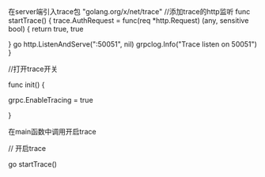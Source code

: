 
在server端引入trace包
"golang.org/x/net/trace"
//添加trace的http监听
func startTrace() {
  trace.AuthRequest = func(req *http.Request) (any, sensitive bool) {
      return true, true

  }
  go http.ListenAndServe(":50051", nil)
  grpclog.Info("Trace listen on 50051")
}

//打开trace开关

func init()  {

  grpc.EnableTracing = true

}

在main函数中调用开启trace

// 开启trace

go startTrace()
